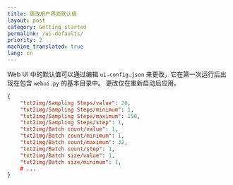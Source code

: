```yaml
---
title: 更改用户界面默认值
layout: post
category: Getting started
permalink: /ui-defaults/
priority: 2
machine_translated: true
lang: cn
---
```

Web UI 中的默认值可以通过编辑 `ui-config.json` 来更改，它在第一次运行后出现在包含 `webui.py` 的基本目录中。
更改仅在重新启动后应用。

```json
{
    "txt2img/Sampling Steps/value": 20,
    "txt2img/Sampling Steps/minimum": 1,
    "txt2img/Sampling Steps/maximum": 150,
    "txt2img/Sampling Steps/step": 1,
    "txt2img/Batch count/value": 1,
    "txt2img/Batch count/minimum": 1,
    "txt2img/Batch count/maximum": 32,
    "txt2img/Batch count/step": 1,
    "txt2img/Batch size/value": 1,
    "txt2img/Batch size/minimum": 1,
    # ...
}
```

